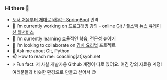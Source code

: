 ### Hi there 👋
- [도서 처음부터 제대로 배우는 SpringBoot](https://product.kyobobook.co.kr/detail/S000201866534) 번역
- 🔭 I’m currently working on 프로그래밍 강의 - online [Git](https://spartacodingclub.kr/online/drill_git) / [풀스택 뉴스 큐레이션 웹서비스](https://www.classlion.net/class/detail/22)
- 🌱 I’m currently learning 효율적인 학습, 전문성 높이기
- 👯 I’m looking to collaborate on [김치 요리법](https://github.com/siyoungoh/kimchi-recipe-os) 프로젝트
- 💬 Ask me about Git, Python 
- 📫 How to reach me: coaching[at]syoh.net
- ⚡ Fun fact: 저 사실 개발자용 Github 계정이 따로 있어요. 여긴 강의 자료용 계정! 여러분들과 비슷한 환경으로 만들고 싶어서 😉
